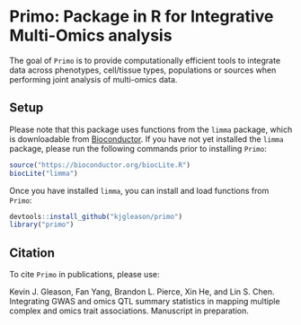 # Primo: Package in R for Integrative Multi-Omics analysis

The goal of `Primo` is to provide computationally efficient tools to integrate data across phenotypes, cell/tissue types, populations or sources when performing joint analysis of multi-omics data.

## Setup

Please note that this package uses functions from the `limma` package, which is downloadable from [Bioconductor](https://www.bioconductor.org). If you have not yet installed the `limma` package, please run the following commands prior to installing `Primo`:

  ```R
  source("https://bioconductor.org/biocLite.R")
  biocLite("limma")
  ```

Once you have installed `limma`, you can install and load functions from `Primo`:

  ```R
  devtools::install_github("kjgleason/primo")
  library("primo")
  ```

## Citation

To cite `Primo` in publications, please use:

Kevin J. Gleason, Fan Yang, Brandon L. Pierce, Xin He, and Lin S. Chen. Integrating GWAS and omics QTL summary statistics in mapping multiple complex and omics trait associations. Manuscript in preparation.
